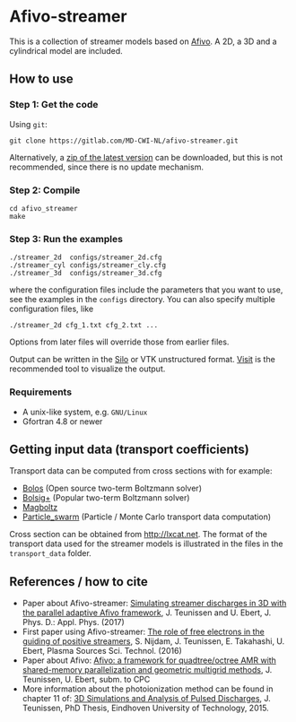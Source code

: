 # Afivo-streamer

This is a collection of streamer models based on
[Afivo](https://github.com/jannisteunissen/afivo). A 2D, a 3D and a cylindrical
model are included.

## How to use

### Step 1: Get the code

Using `git`:

    git clone https://gitlab.com/MD-CWI-NL/afivo-streamer.git

Alternatively,
a
[zip of the latest version](https://gitlab.com/MD-CWI-NL/afivo-streamer/repository/archive.zip?ref=master) can
be downloaded, but this is not recommended, since there is no update mechanism.

### Step 2: Compile

    cd afivo_streamer
    make

### Step 3: Run the examples

    ./streamer_2d  configs/streamer_2d.cfg
    ./streamer_cyl configs/streamer_cly.cfg
    ./streamer_3d  configs/streamer_3d.cfg

where the configuration files include the parameters that you want to use, see
the examples in the `configs` directory. You can also specify multiple
configuration files, like

    ./streamer_2d cfg_1.txt cfg_2.txt ...

Options from later files will override those from earlier files.

Output can be written in
the [Silo](https://wci.llnl.gov/simulation/computer-codes/silo) or VTK
unstructured
format. [Visit](https://wci.llnl.gov/simulation/computer-codes/visit/downloads)
is the recommended tool to visualize the output.

### Requirements

* A unix-like system, e.g. `GNU/Linux`
* Gfortran 4.8 or newer

## Getting input data (transport coefficients)

Transport data can be computed from cross sections with for example:

* [Bolos](https://github.com/aluque/bolos) (Open source two-term Boltzmann
  solver)
* [Bolsig+](http://www.bolsig.laplace.univ-tlse.fr) (Popular two-term Boltzmann
  solver)
* [Magboltz](http://consult.cern.ch/writeup/magboltz/)
* [Particle_swarm](https://gitlab.com/MD-CWI-NL/particle_swarm) (Particle /
  Monte Carlo transport data computation)

Cross section can be obtained from http://lxcat.net. The format of the transport
data used for the streamer models is illustrated in the files in the `transport_data`
folder.

## References / how to cite

* Paper about Afivo-streamer: [Simulating streamer discharges in 3D with the
  parallel adaptive Afivo framework](https://doi.org/10.1088/1361-6463/aa8faf),
  J. Teunissen and U. Ebert, J. Phys. D.: Appl. Phys. (2017)
* First paper using Afivo-streamer: [The role of free electrons in the guiding
  of positive streamers](http://dx.doi.org/10.1088/0963-0252/25/4/044001), S.
  Nijdam, J. Teunissen, E. Takahashi, U. Ebert, Plasma Sources Sci. Technol.
  (2016)
* Paper about Afivo: [Afivo: a framework for quadtree/octree AMR with
  shared-memory parallelization and geometric multigrid
  methods](https://arxiv.org/abs/1701.04329), J. Teunissen, U. Ebert, subm. to
  CPC
* More information about the photoionization method can be found in chapter 11
  of: [3D Simulations and Analysis of Pulsed
  Discharges](http://repository.tue.nl/801516), J. Teunissen, PhD Thesis,
  Eindhoven University of Technology, 2015.
